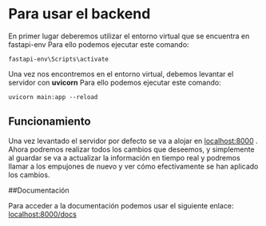 # Para usar el backend

En primer lugar deberemos utilizar el entorno virtual que se encuentra en fastapi-env
Para ello podemos ejecutar este comando:
```
fastapi-env\Scripts\activate
```
Una vez nos encontremos en el entorno virtual, debemos levantar el servidor con **uvicorn**
Para ello podemos ejecutar este comando:
```
uvicorn main:app --reload
```

## Funcionamiento

Una vez levantado el servidor por defecto se va a alojar en [localhost:8000](http://localhost:8000/) .  
Ahora podremos realizar todos los cambios que deseemos, y simplemente al guardar se va a actualizar la información en tiempo real y podremos llamar a los empujones de nuevo y ver cómo efectivamente se han aplicado los cambios.

##Documentación

Para acceder a la documentación podemos usar el siguiente enlace: [localhost:8000/docs](http://localhost:8000/docs)

